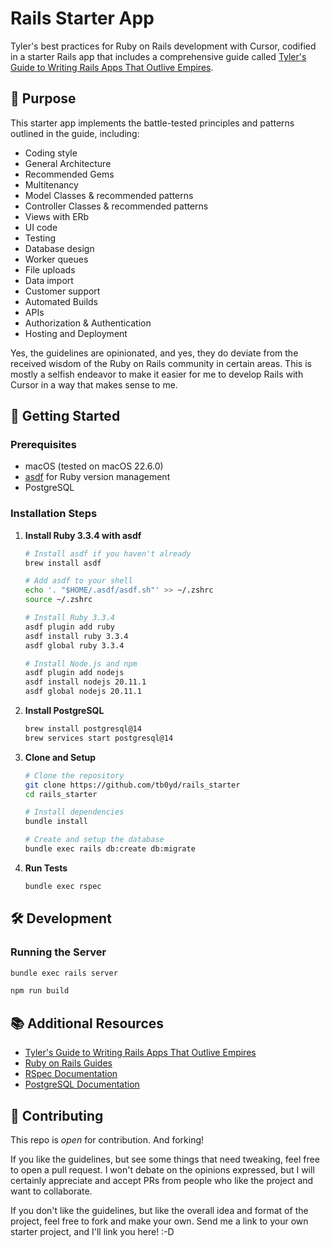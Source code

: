 # Rails Starter App

Tyler's best practices for Ruby on Rails development with Cursor, codified in a starter Rails app that includes a comprehensive guide called [Tyler's Guide to Writing Rails Apps That Outlive Empires](TYLERSGUIDE.md).

## 🎯 Purpose

This starter app implements the battle-tested principles and patterns outlined in the guide, including:
  * Coding style
  * General Architecture
  * Recommended Gems
  * Multitenancy
  * Model Classes & recommended patterns
  * Controller Classes & recommended patterns
  * Views with ERb
  * UI code 
  * Testing 
  * Database design
  * Worker queues
  * File uploads
  * Data import
  * Customer support
  * Automated Builds
  * APIs
  * Authorization & Authentication
  * Hosting and Deployment

Yes, the guidelines are opinionated, and yes, they do deviate from the received wisdom of the Ruby on Rails community in certain areas. This is mostly a selfish endeavor to make it easier for me to develop Rails with Cursor in a way that makes sense to me. 

## 🚀 Getting Started

### Prerequisites

- macOS (tested on macOS 22.6.0)
- [asdf](https://asdf-vm.com/) for Ruby version management
- PostgreSQL

### Installation Steps

1. **Install Ruby 3.3.4 with asdf**
   ```bash
   # Install asdf if you haven't already
   brew install asdf

   # Add asdf to your shell
   echo '. "$HOME/.asdf/asdf.sh"' >> ~/.zshrc
   source ~/.zshrc

   # Install Ruby 3.3.4
   asdf plugin add ruby
   asdf install ruby 3.3.4
   asdf global ruby 3.3.4 

   # Install Node.js and npm
   asdf plugin add nodejs
   asdf install nodejs 20.11.1
   asdf global nodejs 20.11.1
   ```

2. **Install PostgreSQL**
   ```bash
   brew install postgresql@14
   brew services start postgresql@14
   ```

3. **Clone and Setup**
   ```bash
   # Clone the repository
   git clone https://github.com/tb0yd/rails_starter
   cd rails_starter

   # Install dependencies
   bundle install

   # Create and setup the database
   bundle exec rails db:create db:migrate
   ```

4. **Run Tests**
   ```bash
   bundle exec rspec
   ```

## 🛠 Development

### Running the Server
```bash
bundle exec rails server
```

```bash
npm run build
```

## 📚 Additional Resources

- [Tyler's Guide to Writing Rails Apps That Outlive Empires](GUIDE.md)
- [Ruby on Rails Guides](https://guides.rubyonrails.org/v7.1/index.html)
- [RSpec Documentation](https://rspec.info/)
- [PostgreSQL Documentation](https://www.postgresql.org/docs/)

## 🤝 Contributing

This repo is *open* for contribution. And forking! 

If you like the guidelines, but see some things that need tweaking, feel free to open a pull request. I won't debate on the opinions expressed, but I will certainly appreciate and accept PRs from people who like the project and want to collaborate.

If you don't like the guidelines, but like the overall idea and format of the project, feel free to fork and make your own. Send me a link to your own starter project, and I'll link you here! :-D
